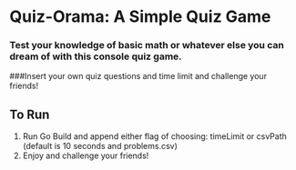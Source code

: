 # Quiz-Orama: A Simple Quiz Game

### Test your knowledge of basic math or whatever else you can dream of with this console quiz game.
###Insert your own quiz questions and time limit and challenge your friends!

## **To Run**
1. Run Go Build and append either flag of choosing: timeLimit or csvPath (default is 10 seconds and problems.csv)
2. Enjoy and challenge your friends!
